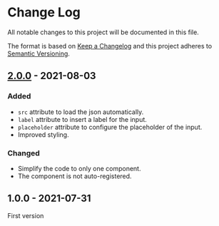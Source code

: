 <!-- deno-fmt-ignore-file -->

# Change Log

All notable changes to this project will be documented in this file.

The format is based on [Keep a Changelog](http://keepachangelog.com/) and this
project adheres to [Semantic Versioning](http://semver.org/).

## [2.0.0] - 2021-08-03
### Added
- `src` attribute to load the json automatically.
- `label` attribute to insert a label for the input.
- `placeholder` attribute to configure the placeholder of the input.
- Improved styling.

### Changed
- Simplify the code to only one component.
- The component is not auto-registered.

## 1.0.0 - 2021-07-31
First version

[2.0.0]: https://github.com/oom-components/searcher/compare/v1.0.0...v2.0.0
